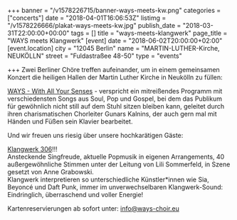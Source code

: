 +++
banner = "/v1578226715/banner-ways-meets-kw.png"
categories = ["concerts"]
date = "2018-04-01T16:06:53Z"
listimg = "/v1578226666/plakat-ways-meets-kw.jpg"
publish_date = "2018-03-31T22:00:00+00:00"
tags = []
title = "ways-meets-klangwerk"
page_title = "WAYS meets Klangwerk"
[event]
date = "2018-06-02T20:00:00+02:00"
[event.location]
city = "12045 Berlin"
name = "MARTIN-LUTHER-Kirche, NEUKÖLLN"
street = "Fuldastraßee 48-50"
type = "events"

+++
Zwei Berliner Chöre treffen aufeinander, um in einem gemeinsamen Konzert die heiligen Hallen der Martin Luther Kirche in Neukölln zu füllen:  
  
[WAYS - With All Your Senses](http://www.ways-choir.eu "WAYS - With All Your Senses") - verspricht ein mitreißendes Programm mit verschiedensten Songs aus Soul, Pop und Gospel, bei dem das Publikum für gewöhnlich nicht still auf dem Stuhl sitzen bleiben kann, geleitet durch ihren charismatischen Chorleiter Gunars Kalnins, der auch gern mal mit Händen und Füßen sein Klavier bearbeitet.  
  
Und wir freuen uns riesig über unsere hochkarätigen Gäste:  
  
[Klangwerk 306](https://klangwerk306.de "Klangwerk 306")!!!  
Ansteckende Singfreude, aktuelle Popmusik in eigenen Arrangements, 40 außergewöhnliche Stimmen unter der Leitung von Lili Sommerfeld, in Szene gesetzt von Anne Grabowski.  
Klangwerk interpretieren so unterschiedliche Künstler\*innen wie Sia, Beyoncé und Daft Punk, immer im unverwechselbaren Klangwerk-Sound: Eindringlich, überraschend und voller Energie!  
  
Kartenreservierungen ab sofort unter: info@ways-choir.eu
